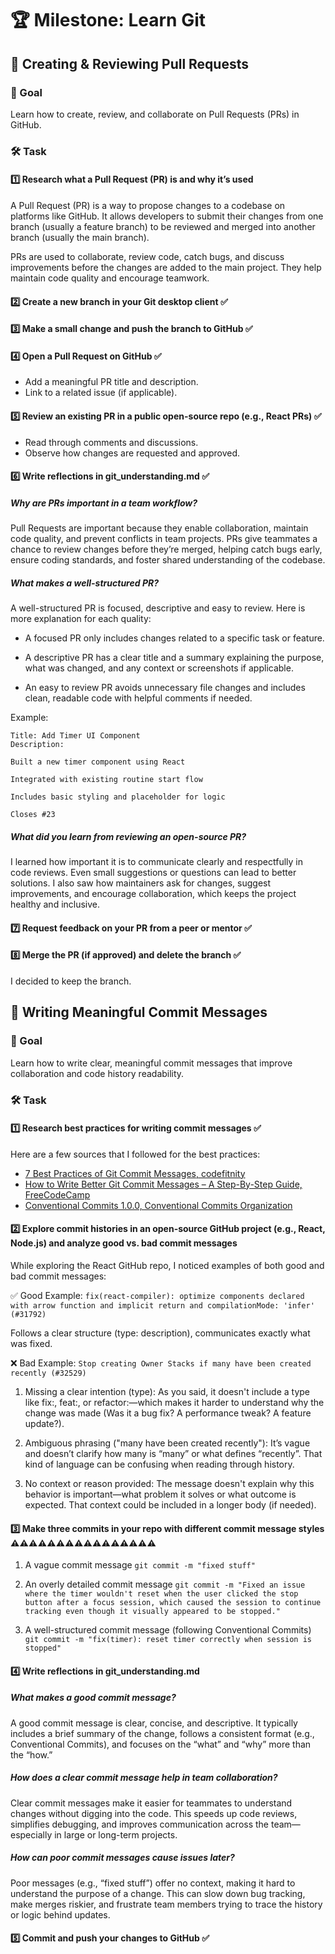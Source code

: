 # 🏆 Milestone: Learn Git

## 📌 Creating & Reviewing Pull Requests

### 🎯 Goal

Learn how to create, review, and collaborate on Pull Requests (PRs) in GitHub.

### 🛠️ Task

#### 1️⃣ Research what a Pull Request (PR) is and why it’s used

A Pull Request (PR) is a way to propose changes to a codebase on platforms like GitHub. It allows developers to submit their changes from one branch (usually a feature branch) to be reviewed and merged into another branch (usually the main branch).

PRs are used to collaborate, review code, catch bugs, and discuss improvements before the changes are added to the main project. They help maintain code quality and encourage teamwork.

#### 2️⃣ Create a new branch in your Git desktop client ✅

#### 3️⃣ Make a small change and push the branch to GitHub ✅

#### 4️⃣ Open a Pull Request on GitHub ✅

- Add a meaningful PR title and description.
- Link to a related issue (if applicable).

#### 5️⃣ Review an existing PR in a public open-source repo (e.g., React PRs) ✅

- Read through comments and discussions.
- Observe how changes are requested and approved.

#### 6️⃣ Write reflections in git_understanding.md ✅

##### Why are PRs important in a team workflow?

Pull Requests are important because they enable collaboration, maintain code quality, and prevent conflicts in team projects. PRs give teammates a chance to review changes before they’re merged, helping catch bugs early, ensure coding standards, and foster shared understanding of the codebase.

##### What makes a well-structured PR?

A well-structured PR is focused, descriptive and easy to review. Here is more explanation for each quality:

- A focused PR only includes changes related to a specific task or feature.

- A descriptive PR has a clear title and a summary explaining the purpose, what was changed, and any context or screenshots if applicable.

- An easy to review PR avoids unnecessary file changes and includes clean, readable code with helpful comments if needed.

Example:

```
Title: Add Timer UI Component
Description:

Built a new timer component using React

Integrated with existing routine start flow

Includes basic styling and placeholder for logic

Closes #23
```

##### What did you learn from reviewing an open-source PR?

I learned how important it is to communicate clearly and respectfully in code reviews. Even small suggestions or questions can lead to better solutions. I also saw how maintainers ask for changes, suggest improvements, and encourage collaboration, which keeps the project healthy and inclusive.

#### 7️⃣ Request feedback on your PR from a peer or mentor ✅

#### 8️⃣ Merge the PR (if approved) and delete the branch ✅

I decided to keep the branch.

## 📌 Writing Meaningful Commit Messages

### 🎯 Goal

Learn how to write clear, meaningful commit messages that improve collaboration and code history readability.

### 🛠️ Task

#### 1️⃣ Research best practices for writing commit messages ✅

Here are a few sources that I followed for the best practices:

- [7 Best Practices of Git Commit Messages, codefitnity](https://codefinity.com/blog/7-Best-Practices-of-Git-Commit-Messages)
- [How to Write Better Git Commit Messages – A Step-By-Step Guide, FreeCodeCamp](https://www.freecodecamp.org/news/how-to-write-better-git-commit-messages/)
- [Conventional Commits 1.0.0, Conventional Commits Organization](https://www.conventionalcommits.org/en/v1.0.0/)

#### 2️⃣ Explore commit histories in an open-source GitHub project (e.g., React, Node.js) and analyze good vs. bad commit messages

While exploring the React GitHub repo, I noticed examples of both good and bad commit messages:

✅ Good Example: `fix(react-compiler): optimize components declared with arrow function and implicit return and compilationMode: 'infer' (#31792)`

Follows a clear structure (type: description), communicates exactly what was fixed.

❌ Bad Example: `Stop creating Owner Stacks if many have been created recently (#32529)`

1. Missing a clear intention (type): As you said, it doesn't include a type like fix:, feat:, or refactor:—which makes it harder to understand why the change was made (Was it a bug fix? A performance tweak? A feature update?).

2. Ambiguous phrasing ("many have been created recently"): It’s vague and doesn’t clarify how many is “many” or what defines “recently”. That kind of language can be confusing when reading through history.

3. No context or reason provided: The message doesn't explain why this behavior is important—what problem it solves or what outcome is expected. That context could be included in a longer body (if needed).

#### 3️⃣ Make three commits in your repo with different commit message styles ⚠️⚠️⚠️⚠️⚠️⚠️⚠️⚠️⚠️⚠️⚠️⚠️⚠️⚠️⚠️⚠️

1. A vague commit message
   `git commit -m "fixed stuff"`

2. An overly detailed commit message
   `git commit -m "Fixed an issue where the timer wouldn't reset when the user clicked the stop button after a focus session, which caused the session to continue tracking even though it visually appeared to be stopped."`

3. A well-structured commit message (following Conventional Commits)
   `git commit -m "fix(timer): reset timer correctly when session is stopped"`

#### 4️⃣ Write reflections in git_understanding.md

##### What makes a good commit message?

A good commit message is clear, concise, and descriptive. It typically includes a brief summary of the change, follows a consistent format (e.g., Conventional Commits), and focuses on the “what” and “why” more than the “how.”

##### How does a clear commit message help in team collaboration?

Clear commit messages make it easier for teammates to understand changes without digging into the code. This speeds up code reviews, simplifies debugging, and improves communication across the team—especially in large or long-term projects.

##### How can poor commit messages cause issues later?

Poor messages (e.g., “fixed stuff”) offer no context, making it hard to understand the purpose of a change. This can slow down bug tracking, make merges riskier, and frustrate team members trying to trace the history or logic behind updates.

#### 5️⃣ Commit and push your changes to GitHub ✅
